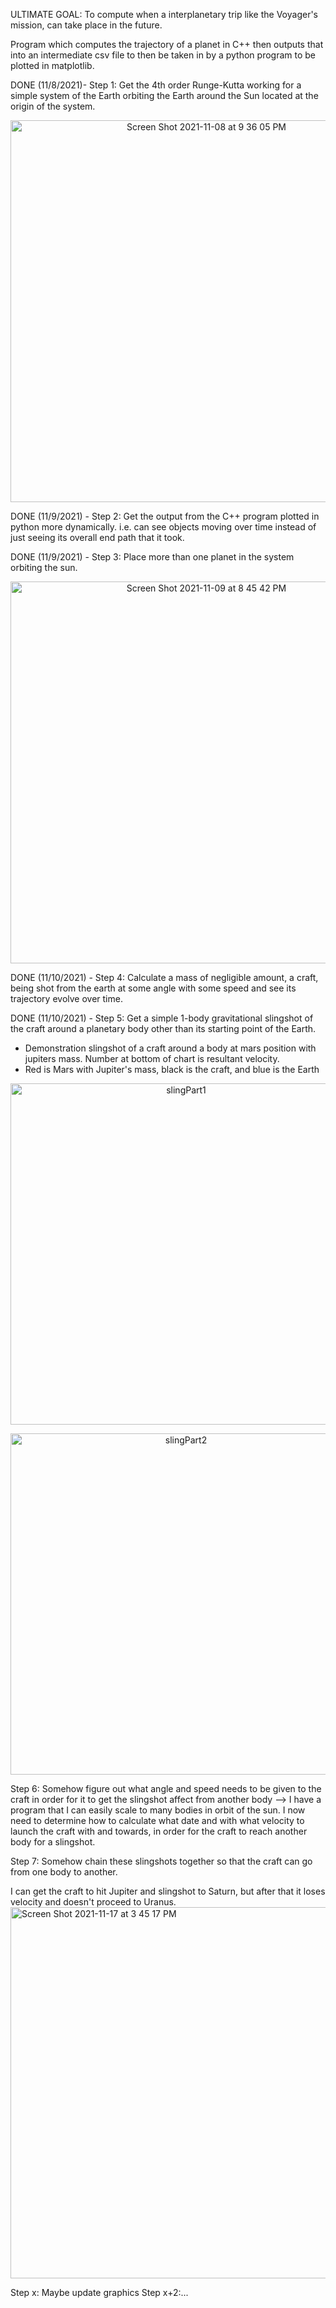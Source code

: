 
ULTIMATE GOAL: To compute when a interplanetary trip like the Voyager's mission, can take place in the future.


Program which computes the trajectory of a planet in C++ then outputs that into an intermediate csv file to then be taken in
by a python program to be plotted in matplotlib.

DONE (11/8/2021)- Step 1: Get the 4th order Runge-Kutta working for a simple system of the Earth orbiting the Earth around the Sun located at the origin of the system.

<p align="center">
<img width="611" alt="Screen Shot 2021-11-08 at 9 36 05 PM" src="https://user-images.githubusercontent.com/37377528/140851467-349368a9-3139-4202-94ee-2b76b87ea1d1.png">
</p>
  
DONE (11/9/2021) - Step 2: Get the output from the C++ program plotted in python more dynamically. i.e. can see objects moving over time instead of just seeing its overall end path that it took.

DONE (11/9/2021) - Step 3: Place more than one planet in the system orbiting the sun.

<p align="center">
<img width="611" alt="Screen Shot 2021-11-09 at 8 45 42 PM" src="https://user-images.githubusercontent.com/37377528/141034925-bc7914aa-10ba-431a-89a3-6bc398f056d8.png">
</p>

DONE (11/10/2021) - Step 4: Calculate a mass of negligible amount, a craft, being shot from the earth at some angle with some speed and see its trajectory evolve over time.

DONE (11/10/2021) - Step 5: Get a simple 1-body gravitational slingshot of the craft around a planetary body other than its starting point of the Earth.

- Demonstration slingshot of a craft around a body at mars position with jupiters mass. Number at bottom of chart is resultant velocity.
- Red is Mars with Jupiter's mass, black is the craft, and blue is the Earth
<p align="center">
<img width="546" alt="slingPart1" src="https://user-images.githubusercontent.com/37377528/141162141-ca781094-42e2-4cd8-8043-613dd99d7b9b.png">
</p>

<p align="center">
<img width="546" alt="slingPart2" src="https://user-images.githubusercontent.com/37377528/141162115-3e84e8d1-5e3b-459e-ad13-2ee85863dde9.png">

</p>


Step 6: Somehow figure out what angle and speed needs to be given to the craft in order for it to get the slingshot affect from another body
  --> I have a program that I can easily scale to many bodies in orbit of the sun. I now need to determine how to calculate what date and with what velocity to launch the craft with and towards, in order for the craft to reach another body for a slingshot.
  

Step 7: Somehow chain these slingshots together so that the craft can go from one body to another.

I can get the craft to hit Jupiter and slingshot to Saturn, but after that it loses velocity and doesn't proceed to Uranus.
<img width="594" alt="Screen Shot 2021-11-17 at 3 45 17 PM" src="https://user-images.githubusercontent.com/37377528/142280117-2f293cad-fe84-478e-8df2-99f65ac59ff3.png">



Step x: Maybe update graphics 
Step x+2:...

